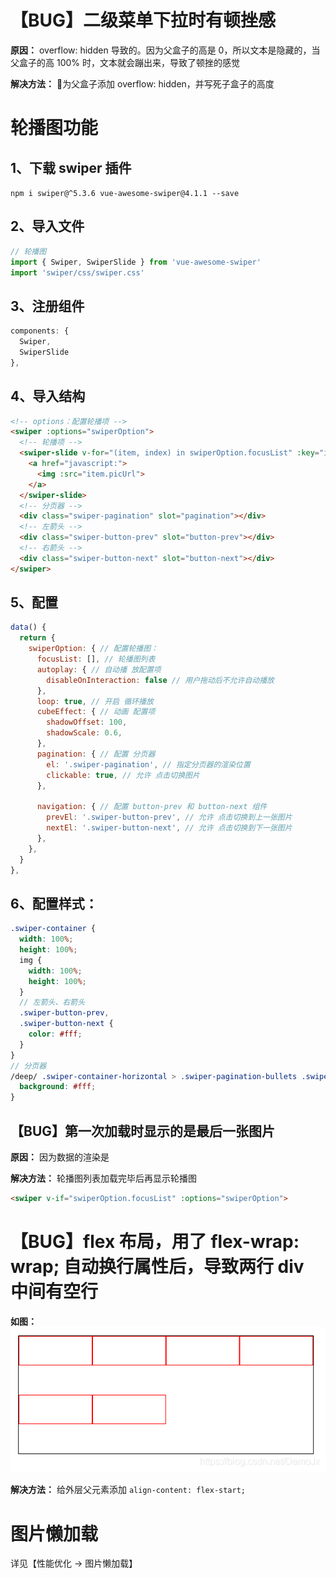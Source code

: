 # 【BUG】二级菜单下拉时有顿挫感
  **原因：** overflow: hidden 导致的。因为父盒子的高是 0，所以文本是隐藏的，当父盒子的高 100% 时，文本就会蹦出来，导致了顿挫的感觉

  **解决方法：** 为父盒子添加 overflow: hidden，并写死子盒子的高度

# 轮播图功能
  ## 1、下载 swiper 插件
  `npm i swiper@^5.3.6 vue-awesome-swiper@4.1.1 --save`

  ## 2、导入文件
  ```js
  // 轮播图
  import { Swiper, SwiperSlide } from 'vue-awesome-swiper'
  import 'swiper/css/swiper.css'
  ```
    
  ## 3、注册组件
  ```js
  components: {
    Swiper,
    SwiperSlide
  },
  ```

  ## 4、导入结构
  ```html
  <!-- options：配置轮播项 -->
  <swiper :options="swiperOption">
    <!-- 轮播项 -->
    <swiper-slide v-for="(item, index) in swiperOption.focusList" :key="index">
      <a href="javascript:">
        <img :src="item.picUrl">
      </a>
    </swiper-slide>
    <!-- 分页器 -->
    <div class="swiper-pagination" slot="pagination"></div>
    <!-- 左箭头 -->
    <div class="swiper-button-prev" slot="button-prev"></div>
    <!-- 右箭头 -->
    <div class="swiper-button-next" slot="button-next"></div>
  </swiper>
  ```

  ## 5、配置
  ```js
  data() {
    return {
      swiperOption: { // 配置轮播图：
        focusList: [], // 轮播图列表
        autoplay: { // 自动播 放配置项
          disableOnInteraction: false // 用户拖动后不允许自动播放
        },
        loop: true, // 开启 循环播放
        cubeEffect: { // 动画 配置项
          shadowOffset: 100,
          shadowScale: 0.6,
        },
        pagination: { // 配置 分页器
          el: '.swiper-pagination', // 指定分页器的渲染位置
          clickable: true, // 允许 点击切换图片
        },
        
        navigation: { // 配置 button-prev 和 button-next 组件
          prevEl: '.swiper-button-prev', // 允许 点击切换到上一张图片
          nextEl: '.swiper-button-next', // 允许 点击切换到下一张图片
        },
      },
    }
  },
  ```

  ## 6、配置样式：
  ```scss
  .swiper-container {
    width: 100%;
    height: 100%;
    img {
      width: 100%;
      height: 100%;
    }
    // 左箭头、右箭头
    .swiper-button-prev,
    .swiper-button-next {
      color: #fff;
    }
  }
  // 分页器
  /deep/ .swiper-container-horizontal > .swiper-pagination-bullets .swiper-pagination-bullet {
    background: #fff;
  }
  ```

  ## 【BUG】第一次加载时显示的是最后一张图片
  **原因：** 因为数据的渲染是 

  **解决方法：** 轮播图列表加载完毕后再显示轮播图
  ```html
  <swiper v-if="swiperOption.focusList" :options="swiperOption">
  ```

# 【BUG】flex 布局，用了 flex-wrap: wrap; 自动换行属性后，导致两行 div 中间有空行
  **如图：**
  ![](images/2022-02-11-16-48-04.png)

  **解决方法：** 给外层父元素添加 `align-content: flex-start;`

# 图片懒加载
  详见【性能优化 → 图片懒加载】